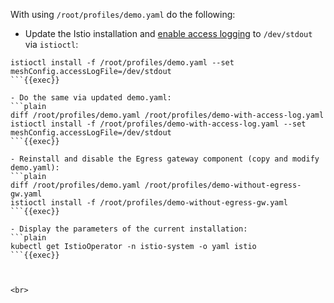 
With using `/root/profiles/demo.yaml` do the following:

- Update the Istio installation and [enable access logging](https://istio.io/latest/docs/tasks/observability/logs/access-log/) to `/dev/stdout` via `istioctl`:
```plain
istioctl install -f /root/profiles/demo.yaml --set meshConfig.accessLogFile=/dev/stdout
```{{exec}}

- Do the same via updated demo.yaml:
```plain
diff /root/profiles/demo.yaml /root/profiles/demo-with-access-log.yaml
istioctl install -f /root/profiles/demo-with-access-log.yaml --set meshConfig.accessLogFile=/dev/stdout
```{{exec}}

- Reinstall and disable the Egress gateway component (copy and modify demo.yaml):
```plain
diff /root/profiles/demo.yaml /root/profiles/demo-without-egress-gw.yaml
istioctl install -f /root/profiles/demo-without-egress-gw.yaml
```{{exec}}

- Display the parameters of the current installation:
```plain
kubectl get IstioOperator -n istio-system -o yaml istio
```{{exec}}



<br>

